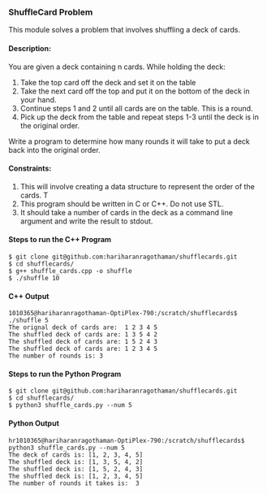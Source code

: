 ### ShuffleCard Problem
This module solves a problem that involves shuffling a deck of cards.

#### Description:
You are given a deck containing n cards.  While holding the deck:

1. Take the top card off the deck and set it on the table
2. Take the next card off the top and put it on the bottom of the deck in your hand.
3. Continue steps 1 and 2 until all cards are on the table.  This is a round.
4. Pick up the deck from the table and repeat steps 1-3 until the deck is in the original order.

Write a program to determine how many rounds it will take to put a deck back into the original order. 

#### Constraints:
1. This will involve creating a data structure to represent the order of the cards.  T
2. This program should be written in C or C++.  Do not use STL.  
3. It should take a number of cards in the deck as a command line argument and write the result to stdout.


#### Steps to run the C++ Program 

```
$ git clone git@github.com:hariharanragothaman/shufflecards.git
$ cd shufflecards/
$ g++ shuffle_cards.cpp -o shuffle
$ ./shuffle 10
```

#### C++ Output

```
1010365@hariharanragothaman-OptiPlex-790:/scratch/shufflecards$ ./shuffle 5
The orignal deck of cards are:  1 2 3 4 5
The shuffled deck of cards are: 1 3 5 4 2
The shuffled deck of cards are: 1 5 2 4 3
The shuffled deck of cards are: 1 2 3 4 5
The number of rounds is: 3
```

#### Steps to run the Python Program

```
$ git clone git@github.com:hariharanragothaman/shufflecards.git
$ cd shufflecards/
$ python3 shuffle_cards.py --num 5
```

#### Python Output
```
hr1010365@hariharanragothaman-OptiPlex-790:/scratch/shufflecards$ python3 shuffle_cards.py --num 5
The deck of cards is: [1, 2, 3, 4, 5]
The shuffled deck is: [1, 3, 5, 4, 2]
The shuffled deck is: [1, 5, 2, 4, 3]
The shuffled deck is: [1, 2, 3, 4, 5]
The number of rounds it takes is:  3
```
